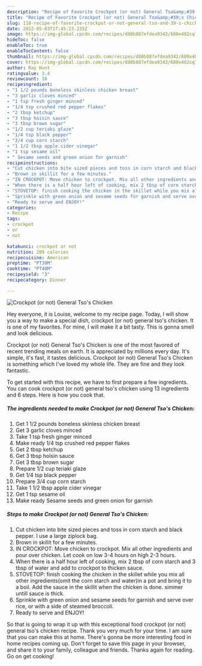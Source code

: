 ```yaml
---
description: "Recipe of Favorite Crockpot (or not) General Tso&amp;#39;s Chicken"
title: "Recipe of Favorite Crockpot (or not) General Tso&amp;#39;s Chicken"
slug: 118-recipe-of-favorite-crockpot-or-not-general-tso-and-39-s-chicken
date: 2022-05-03T17:45:23.235Z
image: https://img-global.cpcdn.com/recipes/d88b887efdea9342/680x482cq70/crockpot-or-not-general-tsos-chicken-recipe-main-photo.jpg
hideToc: false
enableToc: true
enableTocContent: false
thumbnail: https://img-global.cpcdn.com/recipes/d88b887efdea9342/680x482cq70/crockpot-or-not-general-tsos-chicken-recipe-main-photo.jpg
cover: https://img-global.cpcdn.com/recipes/d88b887efdea9342/680x482cq70/crockpot-or-not-general-tsos-chicken-recipe-main-photo.jpg
author: Ray Hunt
ratingvalue: 3.4
reviewcount: 16
recipeingredient:
- "1 1/2 pounds boneless skinless chicken breast"
- "3 garlic cloves minced"
- "1 tsp fresh ginger minced"
- "1/4 tsp crushed red pepper flakes"
- "2 tbsp ketchup"
- "3 tbsp hoisin sauce"
- "3 tbsp brown sugar"
- "1/2 cup teriaki glaze"
- "1/4 tsp black pepper"
- "3/4 cup corn starch"
- "1 1/2 tbsp apple cider vinegar"
- "1 tsp sesame oil"
- " Sesame seeds and green onion for garnish"
recipeinstructions:
- "Cut chicken into bite sized pieces and toss in corn starch and black pepper. I use a large ziplock bag."
- "Brown in skillit for a few minutes."
- "IN CROCKPOT: Move chicken to crockpot. Mix all other ingredients and pour over chicken. Let cook on low 3-4 hours on high 2-3 hours."
- "When there is a half hour left of cooking, mix 2 tbsp of corn starch and 3 tbsp of water and add to crockpot to thicken sauce."
- "STOVETOP: finish cooking the chicken in the skillet while you mix all other ingredients(omit the corn starch and water)in a pot and bring it to a boil. Add the sauce in the skillit when the chicken is done. simmer untill sauce is thick."
- "Sprinkle with green onion and sesame seeds for garnish and serve over rice, or with a side of steamed broccoli."
- "Ready to serve and ENJOY!"
categories:
- Recipe
tags:
- crockpot
- or
- not

katakunci: crockpot or not 
nutrition: 209 calories
recipecuisine: American
preptime: "PT30M"
cooktime: "PT40M"
recipeyield: "3"
recipecategory: Dinner

---
```



![Crockpot (or not) General Tso&#39;s Chicken](https://img-global.cpcdn.com/recipes/d88b887efdea9342/680x482cq70/crockpot-or-not-general-tsos-chicken-recipe-main-photo.jpg)

Hey everyone, it is Louise, welcome to my recipe page. Today, I will show you a way to make a special dish, crockpot (or not) general tso&#39;s chicken. It is one of my favorites. For mine, I will make it a bit tasty. This is gonna smell and look delicious.

Crockpot (or not) General Tso&#39;s Chicken is one of the most favored of recent trending meals on earth. It is appreciated by millions every day. It's simple, it's fast, it tastes delicious. Crockpot (or not) General Tso&#39;s Chicken is something which I've loved my whole life. They are fine and they look fantastic.




To get started with this recipe, we have to first prepare a few ingredients. You can cook crockpot (or not) general tso&#39;s chicken using 13 ingredients and 6 steps. Here is how you cook that.

<!--inarticleads1-->

##### The ingredients needed to make Crockpot (or not) General Tso&#39;s Chicken:

1. Get 1 1/2 pounds boneless skinless chicken breast
1. Get 3 garlic cloves minced
1. Take 1 tsp fresh ginger minced
1. Make ready 1/4 tsp crushed red pepper flakes
1. Get 2 tbsp ketchup
1. Get 3 tbsp hoisin sauce
1. Get 3 tbsp brown sugar
1. Prepare 1/2 cup teriaki glaze
1. Get 1/4 tsp black pepper
1. Prepare 3/4 cup corn starch
1. Take 1 1/2 tbsp apple cider vinegar
1. Get 1 tsp sesame oil
1. Make ready  Sesame seeds and green onion for garnish




<!--inarticleads2-->

##### Steps to make Crockpot (or not) General Tso&#39;s Chicken:

1. Cut chicken into bite sized pieces and toss in corn starch and black pepper. I use a large ziplock bag.
1. Brown in skillit for a few minutes.
1. IN CROCKPOT: Move chicken to crockpot. Mix all other ingredients and pour over chicken. Let cook on low 3-4 hours on high 2-3 hours.
1. When there is a half hour left of cooking, mix 2 tbsp of corn starch and 3 tbsp of water and add to crockpot to thicken sauce.
1. STOVETOP: finish cooking the chicken in the skillet while you mix all other ingredients(omit the corn starch and water)in a pot and bring it to a boil. Add the sauce in the skillit when the chicken is done. simmer untill sauce is thick.
1. Sprinkle with green onion and sesame seeds for garnish and serve over rice, or with a side of steamed broccoli.
1. Ready to serve and ENJOY!



So that is going to wrap it up with this exceptional food crockpot (or not) general tso&#39;s chicken recipe. Thank you very much for your time. I am sure that you can make this at home. There's gonna be more interesting food in home recipes coming up. Don't forget to save this page in your browser, and share it to your family, colleague and friends. Thanks again for reading. Go on get cooking!
